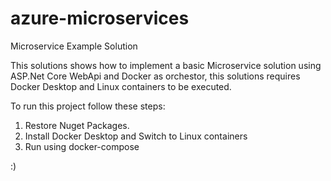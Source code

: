 # azure-microservices

Microservice Example Solution

This solutions shows how to implement a basic Microservice solution using ASP.Net Core WebApi and Docker as orchestor, this solutions requires Docker Desktop and Linux containers to be executed.

To run this project follow these steps:

1. Restore Nuget Packages.
2. Install Docker Desktop and Switch to Linux containers
3. Run using docker-compose

:)
